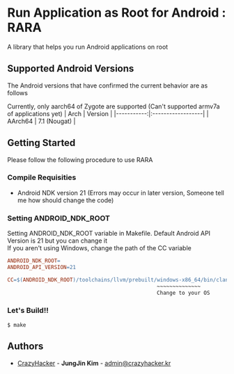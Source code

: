 # Run Application as Root for Android : RARA
A library that helps you run Android applications on root

## Supported Android Versions
The Android versions that have confirmed the current behavior are as follows

Currently, only aarch64 of Zygote are supported (Can't supported armv7a of applications yet)
|       Arch | Version           |
|-----------:|:------------------|
|    AArch64 | 7.1 (Nougat)      |

## Getting Started
Please follow the following procedure to use RARA

### Compile Requisities
 - Android NDK version 21 (Errors may occur in later version, Someone tell me how should change the code)

### Setting ANDROID_NDK_ROOT
Setting ANDROID_NDK_ROOT variable in Makefile. Default Android API Version is 21 but you can change it \
If you aren't using Windows, change the path of the CC variable
```makefile
ANDROID_NDK_ROOT=
ANDROID_API_VERSION=21

CC=$(ANDROID_NDK_ROOT)/toolchains/llvm/prebuilt/windows-x86_64/bin/clang
                                                ~~~~~~~~~~~~~~
                                                Change to your OS
```

### Let's Build!!
```shell
$ make
```

## Authors
 - [CrazyHacker](https://github.com/jungjin0003) - **JungJin Kim** - <admin@crazyhacker.kr>